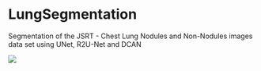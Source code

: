 # LungSegmentation
Segmentation of the JSRT - Chest Lung Nodules and Non-Nodules images data set using UNet, R2U-Net and DCAN

<img src="https://github.com/topinfrassi01/LungSegmentation/raw/master/summary.PNG"/>

